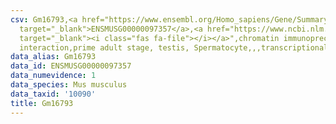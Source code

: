 ```yaml
---
csv: Gm16793,<a href="https://www.ensembl.org/Homo_sapiens/Gene/Summary?db=core;g=ENSMUSG00000097357"
  target="_blank">ENSMUSG00000097357</a>,<a href="https://www.ncbi.nlm.nih.gov/pubmed/25450459"
  target="_blank"><i class="fas fa-file"></i></a>",chromatin immunoprecipitation assay,direct
  interaction,prime adult stage, testis, Spermatocyte,,,transcriptional regulation,
data_alias: Gm16793
data_id: ENSMUSG00000097357
data_numevidence: 1
data_species: Mus musculus
data_taxid: '10090'
title: Gm16793
---
```


